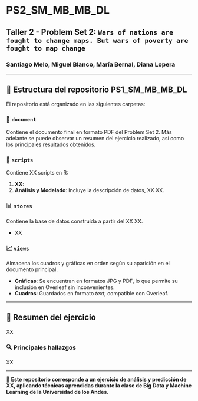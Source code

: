 # PS2_SM_MB_MB_DL
## Taller 2 - Problem Set 2: `Wars of nations are fought to change maps. But wars of poverty are fought to map change`

### Santiago Melo, Miguel Blanco, María Bernal, Diana Lopera  

---

## 📂 Estructura del repositorio PS1_SM_MB_MB_DL  

El repositorio está organizado en las siguientes carpetas:  

### 📄 `document`  
Contiene el documento final en formato PDF del Problem Set 2. Más adelante se puede observar un resumen del ejercicio realizado, así como los principales resultados obtenidos.  

### 📜 `scripts`  
Contiene XX scripts en R:  
1. **XX**:   
2. **Análisis y Modelado**: Incluye la descripción de datos, XX XX.  

### 📊 `stores`  
Contiene la base de datos construida a partir del XX XX.  
- XX 

### 📈 `views`  
Almacena los cuadros y gráficas en orden según su aparición en el documento principal.  

- **Gráficas**: Se encuentran en formatos JPG y PDF, lo que permite su inclusión en Overleaf sin inconvenientes.  
- **Cuadros**: Guardados en formato *text*, compatible con Overleaf.  

---

## 📌 Resumen del ejercicio  

XX 

### 🔍 Principales hallazgos  

XX 

---

📌 **Este repositorio corresponde a un ejercicio de análisis y predicción de XX, aplicando técnicas aprendidas durante la clase de Big Data y Machine Learning de la Universidad de los Andes.**  



